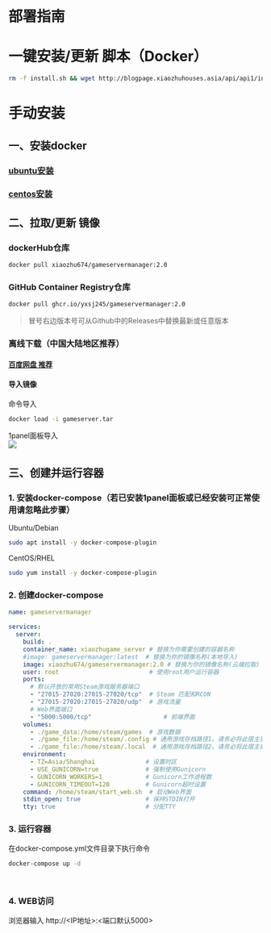 # 部署指南

# 一键安装/更新 脚本（Docker）

```Bash
rm -f install.sh && wget http://blogpage.xiaozhuhouses.asia/api/api1/install.sh && chmod +x install.sh && ./install.sh
```

# 手动安装

## 一、安装docker

### [ubuntu安装](https://zhuanlan.zhihu.com/p/708360250)

### [centos安装](https://zhuanlan.zhihu.com/p/703693460)

## 二、拉取/更新 镜像

### dockerHub仓库

```bash
docker pull xiaozhu674/gameservermanager:2.0
```

### GitHub Container Registry仓库

```bash
docker pull ghcr.io/yxsj245/gameservermanager:2.0
```

> 冒号右边版本号可从Github中的Releases中替换最新或任意版本

### 离线下载（中国大陆地区推荐）

#### [百度网盘 推荐](https://pan.baidu.com/s/1NyinYIwX1xeL4jWafIuOgw?pwd=v75z)

#### 导入镜像

命令导入

```bash
docker load -i gameserver.tar
```

1panel面板导入  
​![](https://pic1.imgdb.cn/item/680c539b58cb8da5c8ce1d68.png)

## 三、创建并运行容器

### 1. 安装docker-compose（若已安装1panel面板或已经安装可正常使用请忽略此步骤）

Ubuntu/Debian

```bash
sudo apt install -y docker-compose-plugin
```

CentOS/RHEL

```bash
sudo yum install -y docker-compose-plugin
```

### 2. 创建docker-compose

```yml
name: gameservermanager

services:
  server:
    build: .
    container_name: xiaozhugame_server # 替换为你需要创建的容器名称
    #image: gameservermanager:latest  # 替换为你的镜像名称(本地导入)
    image: xiaozhu674/gameservermanager:2.0 # 替换为你的镜像名称(云端拉取)
    user: root                         # 使用root用户运行容器
    ports:
      # 默认开放的常用Steam游戏服务器端口
      - "27015-27020:27015-27020/tcp"  # Steam 匹配和RCON
      - "27015-27020:27015-27020/udp"  # 游戏流量 
      # Web界面端口
      - "5000:5000/tcp"                    # 前端界面
    volumes:
      - ./game_data:/home/steam/games  # 游戏数据
      - ./game_file:/home/steam/.config # 通用游戏存档路径1。请务必将此宿主目录权限设置为777
      - ./game_file:/home/steam/.local  # 通用游戏存档路径2。请务必将此宿主目录权限设置为777
    environment:
      - TZ=Asia/Shanghai              # 设置时区
      - USE_GUNICORN=true             # 强制使用Gunicorn
      - GUNICORN_WORKERS=1            # Gunicorn工作进程数
      - GUNICORN_TIMEOUT=120          # Gunicorn超时设置
    command: /home/steam/start_web.sh  # 启动Web界面
    stdin_open: true                  # 保持STDIN打开
    tty: true                         # 分配TTY
```

### 3. 运行容器

在docker-compose.yml文件目录下执行命令

```bash
docker-compose up -d
```

‍

### 4. WEB访问

浏览器输入 http://<IP地址>:<端口默认5000>
